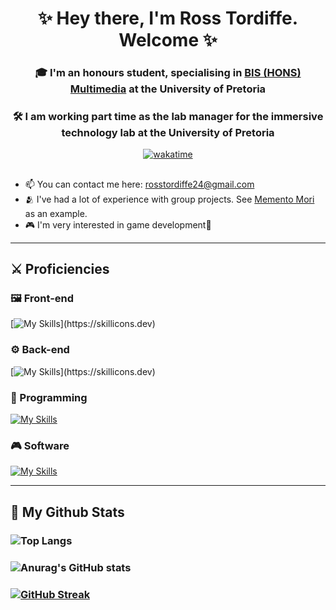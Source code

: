 <h1 align="center"> ✨ Hey there, I'm Ross Tordiffe. Welcome ✨</h1>

<h3 align="center"> 🎓 I'm an honours student, specialising in <a href="https://www.up.ac.za/information-science/article/1946993/bis-hons-specialising-in-multimedia">BIS (HONS) Multimedia</a> at the University of Pretoria </h3>
<h3 align="center"> 🛠️ I am working part time as the lab manager for the immersive technology lab at the University of Pretoria </h3>

<div align="center">

  [![wakatime](https://wakatime.com/badge/user/da6bc04f-4670-4493-b644-62484e61879e.svg)](https://wakatime.com/@da6bc04f-4670-4493-b644-62484e61879e)
</div>

##
- 📫 You can contact me here: [rosstordiffe24@gmail.com](mailto:rosstordiffe24@gmail.com)
- 🫂 I've had a lot of experience with group projects. See [Memento Mori](https://github.com/Multimedia-Overachievers/COS214-Project) as an example.
- 🎮 I'm very interested in game development🙂
---
## ⚔️ Proficiencies
### 🖼️ Front-end
[![My Skills](https://skillicons.dev/icons?i=html,css,react,vue,jquery,)](https://skillicons.dev)
### ⚙️ Back-end
[![My Skills](https://skillicons.dev/icons?i=nodejs,mysql,express,php,mongodb,)](https://skillicons.dev)
### 📘 Programming
[![My Skills](https://skillicons.dev/icons?i=javascript,java,cpp,python,cs)](https://skillicons.dev)
### 🎮 Software
[![My Skills](https://skillicons.dev/icons?i=unity,figma,ai,ps,au,pr,vscode,g)](https://skillicons.dev)

---
## 👾 My Github Stats
### ![Top Langs](https://github-readme-stats.vercel.app/api/top-langs/?username=ross-tordiffe&layout=compact&theme=onedark)
### ![Anurag's GitHub stats](https://github-readme-stats.vercel.app/api?username=ross-tordiffe&show_icons=true&theme=onedark)
### [![GitHub Streak](https://streak-stats.demolab.com/?user=ross-tordiffe&theme=onedark)](https://git.io/streak-stats)
